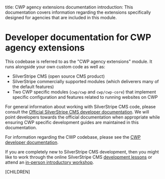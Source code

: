 title: CWP agency extensions documentation
introduction: This documentation covers information regarding the extensions specifically designed for agencies that are included in this module.

# Developer documentation for CWP agency extensions

This codebase is referred to as the "CWP agency extensions" module. It runs alongside your own custom code as well as:

 * SilverStripe CMS (open source CMS product)
 * SilverStripe commercially supported modules (which deliverers many of the default features)
 * Two CWP specific modules (`cwp/cwp` and `cwp/cwp-core`) that implement specific configuration and features related to running websites on CWP

For general information about working with SilverStripe CMS code, please consult the
[Official SilverStripe CMS developer documentation](https://docs.silverstripe.org/). 
We will point developers towards the official documentation when appropriate while ensuring CWP specific development guides are maintained in this documentation.

For information regarding the CWP codebase, please see the [CWP developer documentation](https://www.cwp.govt.nz/developer-docs).

If you are completely new to SilverStripe CMS development, then you might like
to work through the online SilverStripe CMS [development lessons](https://www.silverstripe.org/learn/lessons/) or attend an [in-person introductory workshop](http://www.silverstripe.com/what-we-do/services/training/#jumpstart-course/).

[CHILDREN]
